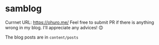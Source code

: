 # samblog
Currnet URL: https://ohuro.me/
Feel free to submit PR if there is anything wrong in my blog. I'll appreciate any advices! 😊

The blog posts are in `content/posts`
